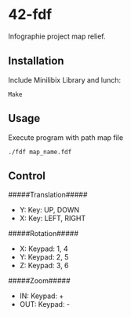 # 42-fdf
Infographie project map relief.

Installation
---
Include Minilibix Library and lunch:

    Make

Usage
---
Execute program with path map file

    ./fdf map_name.fdf

Control
---
#####Translation#####
  * Y: Key: UP, DOWN
  * X: Key: LEFT, RIGHT

#####Rotation#####
  * X: Keypad: 1, 4 
  * Y: Keypad: 2, 5
  * Z: Keypad: 3, 6

#####Zoom#####
  * IN: Keypad: +
  * OUT: Keypad: -
  

